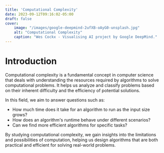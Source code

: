 ```yaml
---
title: 'Computational Complexity'
date: 2023-09-12T09:16:02-05:00
draft: false
cover:
    image: "/images/google-deepmind-2ufXB-oAyG0-unsplash.jpg"
    alt: "Computational Complexity"
    caption: "Wes Cockx - Visualising AI project by Google DeepMind."
---
```


# Introduction

Computational complexity is a fundamental concept in computer science that deals with understanding the resources required by algorithms to solve computational problems. It helps us analyze and classify problems based on their inherent difficulty and the efficiency of potential solutions.

In this field, we aim to answer questions such as:
- How much time does it take for an algorithm to run as the input size grows?
- How does an algorithm's runtime behave under different scenarios?
- Can we find more efficient algorithms for specific tasks?

By studying computational complexity, we gain insights into the limitations and possibilities of computation, helping us design algorithms that are both practical and efficient for solving real-world problems.

